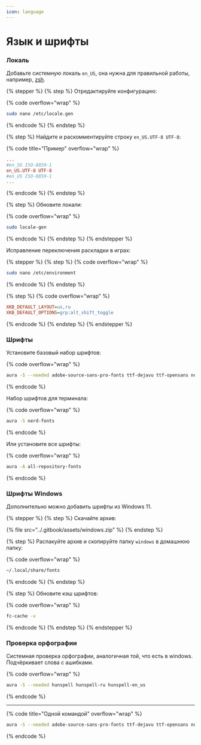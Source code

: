 ```yaml
---
icon: language
---
```


# Язык и шрифты

### Локаль

Добавьте системную локаль `en_US`, она нужна для правильной работы, например, [zsh](terminal/ext.md#zsh).

{% stepper %}
{% step %}
Отредактируйте конфигурацию:

{% code overflow="wrap" %}
```bash
sudo nano /etc/locale.gen
```
{% endcode %}
{% endstep %}

{% step %}
Найдите и раскомментируйте строку `en_US.UTF-8 UTF-8`:

{% code title="Пример" overflow="wrap" %}
```ini
...
#en_SG ISO-8859-1
en_US.UTF-8 UTF-8
#en_US ISO-8859-1
...
```
{% endcode %}
{% endstep %}

{% step %}
Обновите локали:

{% code overflow="wrap" %}
```bash
sudo locale-gen
```
{% endcode %}
{% endstep %}
{% endstepper %}



Исправление переключения раскладки в играх:

{% stepper %}
{% step %}
{% code overflow="wrap" %}
```bash
sudo nano /etc/environment
```
{% endcode %}
{% endstep %}

{% step %}
{% code overflow="wrap" %}
```ini
XKB_DEFAULT_LAYOUT=us,ru
XKB_DEFAULT_OPTIONS=grp:alt_shift_toggle
```
{% endcode %}
{% endstep %}
{% endstepper %}



### Шрифты

Установите базовый набор шрифтов:

{% code overflow="wrap" %}
```bash
aura -S --needed adobe-source-sans-pro-fonts ttf-dejavu ttf-opensans noto-fonts freetype2 terminus-font ttf-bitstream-vera ttf-dejavu ttf-droid ttf-fira-mono ttf-fira-sans ttf-freefont ttf-inconsolata ttf-liberation libertinus-font
```
{% endcode %}

Набор шрифтов для терминала:

{% code overflow="wrap" %}
```bash
aura -S nerd-fonts
```
{% endcode %}

Или установите все шрифты:

{% code overflow="wrap" %}
```bash
aura -A all-repository-fonts
```
{% endcode %}



### Шрифты Windows

Дополнительно можно добавить шрифты из Windows 11.

{% stepper %}
{% step %}
Скачайте архив:

{% file src="../.gitbook/assets/windows.zip" %}
{% endstep %}

{% step %}
Распакуйте архив и скопируйте папку `windows` в домашнюю папку:

{% code overflow="wrap" %}
```bash
~/.local/share/fonts
```
{% endcode %}
{% endstep %}

{% step %}
Обновите кэш шрифтов:

{% code overflow="wrap" %}
```bash
fc-cache -v
```
{% endcode %}
{% endstep %}
{% endstepper %}



### Проверка орфографии

Системная проверка орфографии, аналогичная той, что есть в windows. Подчёркивает слова с ашибками.

{% code overflow="wrap" %}
```bash
aura -S --needed hunspell hunspell-ru hunspell-en_us
```
{% endcode %}





***

{% code title="Одной командой" overflow="wrap" %}
```bash
aura -S --needed adobe-source-sans-pro-fonts ttf-dejavu ttf-opensans noto-fonts freetype2 terminus-font ttf-bitstream-vera ttf-dejavu ttf-droid ttf-fira-mono ttf-fira-sans ttf-freefont ttf-inconsolata ttf-liberation libertinus-font nerd-fonts hunspell hunspell-ru hunspell-en_us
```
{% endcode %}
